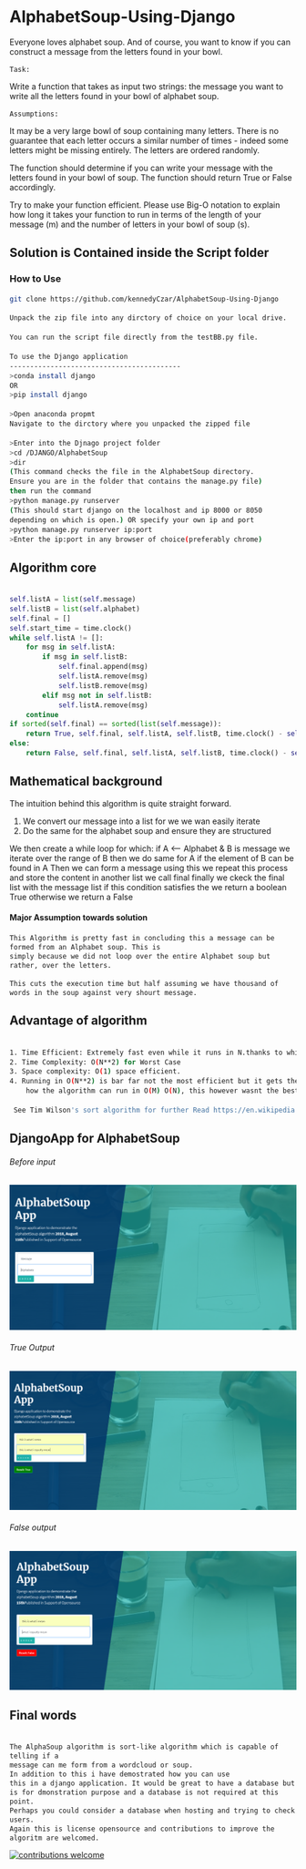 # AlphabetSoup-Using-Django
Everyone loves alphabet soup.  And of course, you want to know if you can construct a message from the letters found in your bowl.
```
Task:
```
Write a function that takes as input two strings:
the message you want to write
all the letters found in your bowl of alphabet soup.

```
Assumptions:
```
It may be a very large bowl of soup containing many letters.
There is no guarantee that each letter occurs a similar number of times - indeed some letters might be missing entirely.
The letters are ordered randomly.

The function should determine if you can write your message with the letters found in your bowl of soup. 
The function should return True or False accordingly.

Try to make your function efficient.  Please use Big-O notation to explain how long it takes your function to
run in terms of the length of your message (m) and the number of letters in your bowl of soup (s).

## Solution is Contained inside the Script folder
### How to Use

```bash
git clone https://github.com/kennedyCzar/AlphabetSoup-Using-Django

Unpack the zip file into any dirctory of choice on your local drive.

You can run the script file directly from the testBB.py file.

To use the Django application
------------------------------------------
>conda install django
OR
>pip install django

>Open anaconda propmt
Navigate to the dirctory where you unpacked the zipped file

>Enter into the Djnago project folder
>cd /DJANGO/AlphabetSoup
>dir
(This command checks the file in the AlphabetSoup directory.
Ensure you are in the folder that contains the manage.py file)
then run the command
>python manage.py runserver
(This should start django on the localhost and ip 8000 or 8050
depending on which is open.) OR specify your own ip and port
>python manage.py runserver ip:port
>Enter the ip:port in any browser of choice(preferably chrome)
```

## Algorithm core
```python

self.listA = list(self.message)
self.listB = list(self.alphabet)
self.final = []
self.start_time = time.clock()
while self.listA != []:
    for msg in self.listA:
        if msg in self.listB:
            self.final.append(msg)
            self.listA.remove(msg)
            self.listB.remove(msg)
        elif msg not in self.listB:
            self.listA.remove(msg)
    continue
if sorted(self.final) == sorted(list(self.message)):
    return True, self.final, self.listA, self.listB, time.clock() - self.start_time
else:
    return False, self.final, self.listA, self.listB, time.clock() - self.start_time
```

## Mathematical background

The intuition behind this algorithm is quite straight forward.
1. We convert our message into a list for we we wan easily iterate
2. Do the same for the alphabet soup and ensure they are structured

We then create a while loop for which:
    if A <-- Alphabet & B is message
        we iterate over the range of B
            then we do same for A
                if the element of B can be found in A
                    Then we can form a message using this
                 we repeat this process and
                    store the content in another list we call final
      finally we ckeck the final list with the message list
        if this condition satisfies
            the we return a boolean True otherwise
                we return a False
  
  
#### Major Assumption towards solution
```
This Algorithm is pretty fast in concluding this a message can be formed from an Alphabet soup. This is 
simply because we did not loop over the entire Alphabet soup but rather, over the letters.

This cuts the execution time but half assuming we have thousand of words in the soup against very shourt message.
```

## Advantage of algorithm
```bash

1. Time Efficient: Extremely fast even while it runs in N.thanks to while loop
2. Time Complexity: O(N**2) for Worst Case
3. Space complexity: O(1) space efficient.
4. Running in O(N**2) is bar far not the most efficient but it gets the job don however the inputs come. I had earlier demonstrated 
    how the algorithm can run in O(M) O(N), this however wasnt the best solution as some inputs exhibited strange behaviours.
 
 See Tim Wilson's sort algorithm for further Read https://en.wikipedia.org/wiki/Timsort
 ```
 
 ## DjangoApp for AlphabetSoup
 
 ###### Before input
 ![Image of Django App](https://github.com/kennedyCzar/AlphabetSoup-Using-Django/blob/master/IMAGES/djangoApp.PNG)
 
  ###### True Output
  ![Image of Django App](https://github.com/kennedyCzar/AlphabetSoup-Using-Django/blob/master/IMAGES/true%20output.PNG)
  ###### False output
  ![Image of Django App](https://github.com/kennedyCzar/AlphabetSoup-Using-Django/blob/master/IMAGES/false%20output.PNG)

## Final words
```

The AlphaSoup algorithm is sort-like algorithm which is capable of telling if a
message can me form from a wordcloud or soup.
In addition to this i have demostrated how you can use 
this in a django application. It would be great to have a database but
is for dmonstration purpose and a database is not required at this point. 
Perhaps you could consider a database when hosting and trying to check users.
Again this is license opensource and contributions to improve the algoritm are welcomed.
```


[![contributions welcome](https://img.shields.io/badge/contributions-welcome-brightgreen.svg?style=flat)](https://github.com/kennedyCzar/AlphabetSoup-Using-Django/issues)
